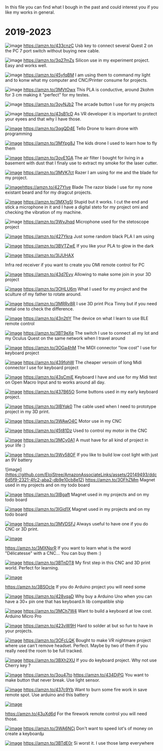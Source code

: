 In this file you can find what I bough in the past and could interest you if you like my works in general.



#  2019-2023

![image](https://github.com/EloiStree/AmazonAssociateLinks/assets/20149493/7e9c4279-7a81-48e5-ab9c-15ffa9f3ea03)
https://amzn.to/433cnzC Usb key to connect several Quest 2 on the PC 7 port switch without buying new cable.

![image](https://github.com/EloiStree/AmazonAssociateLinks/assets/20149493/63f10edb-b544-4ebf-977e-a71ddc5aaee6)
https://amzn.to/3q27mZs Silicon use in my experiment project. Easy and works well.

![image](https://github.com/EloiStree/AmazonAssociateLinks/assets/20149493/51246945-ae31-4dab-a253-af9281ca5801)
https://amzn.to/45yfqBM I am using them to command my light and to konw what my computer and CNC/Printer consume for projects.

![image](https://github.com/EloiStree/AmazonAssociateLinks/assets/20149493/24e9f2d1-3e4b-4dde-9351-343a2af84542) 
https://amzn.to/3MVtOwx
This PLA is conductive, around 2kohm for 3 cm  making it "perfect" for my testes.


![image](https://github.com/EloiStree/AmazonAssociateLinks/assets/20149493/228b6c9c-38a4-41db-882b-f91ea37a31a9)
https://amzn.to/3oyNJb2 
The arcade button I use for my projects 

![image](https://github.com/EloiStree/AmazonAssociateLinks/assets/20149493/710d96e4-95ab-4a7d-8349-5385f9fd1e3e)
https://amzn.to/43sB1cD 
As VR developer it is important to protect your eyees and that why I have those.

[![image](https://github.com/EloiStree/AmazonAssociateLinks/assets/20149493/ad3a01db-32c4-4e58-9d1f-dcbc5572f811)](https://amzn.to/3qgQD4E)
https://amzn.to/3qgQD4E
Tello Drone to learn drone with programming


[![image](https://github.com/EloiStree/AmazonAssociateLinks/assets/20149493/f53040a6-0136-422c-9f04-597385319a26)](https://amzn.to/3MYpg8J)
https://amzn.to/3MYpg8J
The kids drone I used to learn how to fly them



[![image](https://github.com/EloiStree/AmazonAssociateLinks/assets/20149493/0c823ad0-b39d-4012-a86d-82ce1ca18d9a)](https://amzn.to/3ovE1GA)
https://amzn.to/3ovE1GA
The air filter I bought for living in a basement with dust that I finaly use to extract my smoke for the laser cutter.


[![image](https://github.com/EloiStree/AmazonAssociateLinks/assets/20149493/d8ec125a-b77e-4230-9747-53abbee7c539)](https://amzn.to/3MVK7ct)
https://amzn.to/3MVK7ct
Razer I am using for me and the blade for my project.

[![image](https://github.com/EloiStree/AmazonAssociateLinks/assets/20149493/4d3520ce-c66a-43ae-afd5-e3fa21fa5652)](https://amzn.to/427Ylve)https://amzn.to/427Ylve
Blade 
The razor blade I use for my none existant beard and for my dragcut projects.


[![image](https://github.com/EloiStree/AmazonAssociateLinks/assets/20149493/f6b4d7c9-574b-4b22-8a88-813bb8b830a2)](https://amzn.to/3MX1g5I)
https://amzn.to/3MX1g5I
Stupid but it works. I cut the end and stick a microphone in it and I have a digital steto for my project omi and checking the vibration of my machine.


![image](https://github.com/EloiStree/AmazonAssociateLinks/assets/20149493/1e8bc3a9-82f9-4aff-acd3-fb8b83739b7e)
https://amzn.to/3WvJhqd 
Microphone used for the stetoscope project


[![image](https://github.com/EloiStree/AmazonAssociateLinks/assets/20149493/bf556b6d-9c66-4468-b2e0-120d64121a35)](https://amzn.to/427Ykra)
https://amzn.to/427Ykra
Just some random black PLA I am using


[![image](https://github.com/EloiStree/AmazonAssociateLinks/assets/20149493/b360d5bc-a7f7-429f-a3df-06122e264a2f)](https://amzn.to/3BVTZwE)
https://amzn.to/3BVTZwE
If you like your PLA to glow in the dark



[![image](https://github.com/EloiStree/AmazonAssociateLinks/assets/20149493/3a8b1a8f-efb5-4e8d-b4c4-99cdff81f71f)](https://amzn.to/3IJUHAX)
https://amzn.to/3IJUHAX

Infra red receiver if you want to create you OMI remote control for PC


[![image](https://github.com/EloiStree/AmazonAssociateLinks/assets/20149493/e1f4e460-0ba2-4922-88b6-7a42ec1f46f7)](https://amzn.to/43d7Evy)
https://amzn.to/43d7Evy
Allowing to make some join in your 3D project


[![image](https://github.com/EloiStree/AmazonAssociateLinks/assets/20149493/25f7a533-c6cb-4d7e-aa74-d2e9e9511c83)](https://amzn.to/3OHLU6m)
https://amzn.to/3OHLU6m
What I used for my project and the sculture of my father to rotate around.

[![image](https://github.com/EloiStree/AmazonAssociateLinks/assets/20149493/569ac9d6-c0fc-4a02-b220-171eb31d65c8)](https://amzn.to/3MRRv8R)
https://amzn.to/3MRRv8R
I use 3D print Pica Tinny but if you need metal one to check the difference.


[![image](https://github.com/EloiStree/AmazonAssociateLinks/assets/20149493/75f8eeb2-cc3e-4efb-97d6-773c40084e49)](https://amzn.to/43n2tIY)
https://amzn.to/43n2tIY
The device on what I learn to use BLE remote control


[![image](https://github.com/EloiStree/AmazonAssociateLinks/assets/20149493/83296d95-1e2e-4f5c-a810-19db934ad1c2)](https://amzn.to/3BT9eXe)
https://amzn.to/3BT9eXe
The switch I use to connect all my Iot and my Oculus Quest on the same network when I travel around


[![image](https://github.com/EloiStree/AmazonAssociateLinks/assets/20149493/e729cfcd-2b89-4763-b5a6-6d28305dfc48)](https://amzn.to/3OGa4hM)
https://amzn.to/3OGa4hM
The MIDI connector "low cost" I use for keyboard project 


[![image](https://github.com/EloiStree/AmazonAssociateLinks/assets/20149493/3d48b163-e990-417b-b17d-3b127bf9943b)](https://amzn.to/439fohW)
https://amzn.to/439fohW
The cheaper  versoin of long Midi connector I use for keyboard project

[![image](https://github.com/EloiStree/AmazonAssociateLinks/assets/20149493/e279e526-d78d-42bb-9116-a267238c3738)](https://amzn.to/43sCmjE)
https://amzn.to/43sCmjE
Keyboard I have and use for my Midi test on Open Macro Input and to works around all day.

[![image](https://github.com/EloiStree/AmazonAssociateLinks/assets/20149493/9523f3c8-f39e-43bd-80ba-9eb29f555774)](https://amzn.to/437B65O)
https://amzn.to/437B65O
Some buttons used in my early keyboard project.

[![image](https://github.com/EloiStree/AmazonAssociateLinks/assets/20149493/2d771f5e-a8d3-4ad3-b5d4-9b4e3d9f16cb)](https://amzn.to/3IBYqk0)
https://amzn.to/3IBYqk0
The cable used when I need to prototype project in my 3D print.

[![image](https://github.com/EloiStree/AmazonAssociateLinks/assets/20149493/215f162f-d4b9-4add-89d9-bcfeb8a5898f)](https://amzn.to/3WAwO4C)
https://amzn.to/3WAwO4C
Motor use in my CNC

[![image](https://github.com/EloiStree/AmazonAssociateLinks/assets/20149493/46542f26-2e15-41a1-b994-8456fa053a73)](https://amzn.to/45t81Dz)
https://amzn.to/45t81Dz
Used to control my motor in the CNC

[![image](https://github.com/EloiStree/AmazonAssociateLinks/assets/20149493/de8edd23-f6b5-4348-aa16-d40a50bc5f9b)](https://amzn.to/3MCy0A1)
https://amzn.to/3MCy0A1
A must have for all kind of project in your life :)


[![image](https://github.com/EloiStree/AmazonAssociateLinks/assets/20149493/207e65b6-8a61-45a1-ac67-334c85b8849d)](https://amzn.to/3Wv58OF)
https://amzn.to/3Wv58OF
If you like to build low cost light with just an 9V battery


![image][(https://github.com/EloiStree/AmazonAssociateLinks/assets/20149493/ddc6d5f9-2321-4fc2-aba2-db9e10cb8e12)](https://amzn.to/3OFhZMm)
https://amzn.to/3OFhZMm
Magnet used in my projects and on my todo board

[![image](https://github.com/EloiStree/AmazonAssociateLinks/assets/20149493/3bd14d78-cc47-4bfb-acda-769ce17fe155)](https://amzn.to/3IBgaft)
https://amzn.to/3IBgaft
Magnet used in my projects and on my todo board

[![image](https://github.com/EloiStree/AmazonAssociateLinks/assets/20149493/8d9dd02e-96fe-4899-a640-16d8f4ac4894)](https://amzn.to/3IGid1X)
https://amzn.to/3IGid1X
Magnet used in my projects and on my todo board


[![image](https://github.com/EloiStree/AmazonAssociateLinks/assets/20149493/ee58d284-aee1-4a2b-a247-383df227d67c)](https://amzn.to/3MVDSFJ)
https://amzn.to/3MVDSFJ
Always useful to have one if you do CNC or 3D print.


[![image](https://github.com/EloiStree/AmazonAssociateLinks/assets/20149493/e8e6cbf5-2c85-4e86-8763-d46af16e4bf1)](https://amzn.to/3MXNsrR)

https://amzn.to/3MXNsrR
If you want to learn what is the word "Délicatesse" with a CNC... You can buy them :)

[![image](https://github.com/EloiStree/AmazonAssociateLinks/assets/20149493/e8956157-5b90-48d6-8991-5a11f1cf2e32)](https://amzn.to/3BTnDT8)
https://amzn.to/3BTnDT8
My first step in this CNC and 3D print world. Perfect for learning.

[![image](https://github.com/EloiStree/AmazonAssociateLinks/assets/20149493/65b7a1d6-5d2a-419a-ae92-7f5f2d9ce7b2)](https://amzn.to/3BSOcIe)

https://amzn.to/3BSOcIe
If you do Arduino project you will need some


[![image](https://github.com/EloiStree/AmazonAssociateLinks/assets/20149493/0b7985c2-2609-44d2-94bb-3575b57a0983)](https://amzn.to/428vqaD)
https://amzn.to/428vqaD
Why buy a Arduino Uno when you can have a 30+ pin one that has keyboard.h lib compatible ship

[![image](https://github.com/EloiStree/AmazonAssociateLinks/assets/20149493/308a56c7-153f-41e6-81e7-a18e090c4d19)](https://amzn.to/3MCh7W4)
https://amzn.to/3MCh7W4
Want to build a keyboard at low cost. Arduino Micro Pro


[![image](https://github.com/EloiStree/AmazonAssociateLinks/assets/20149493/e8e0bb83-7d6e-4705-9348-558bbd938ea9)](https://amzn.to/423vW9H)
https://amzn.to/423vW9H
Hard to solder at but so fun to have in your projects.

[![image](https://github.com/EloiStree/AmazonAssociateLinks/assets/20149493/0adcbceb-7dd2-4589-8c8f-73c692828267)](https://amzn.to/3OFcLQK)
https://amzn.to/3OFcLQK
Bought to make VR nightmare project where use can't remove headset. Perfect.
Maybe by two of them if you really need the room to be full tracked.

[![image](https://github.com/EloiStree/AmazonAssociateLinks/assets/20149493/98cec641-67db-48ba-8a87-818ecc5c974b)](https://amzn.to/3BXh2XU)
https://amzn.to/3BXh2XU
If you do keyboard project. Why not use Cherry key ?



[![image](https://github.com/EloiStree/AmazonAssociateLinks/assets/20149493/bd1b01bd-fcc6-41b6-afde-e27c2153e772)](https://amzn.to/3ou47to)
https://amzn.to/3ou47to
https://amzn.to/434DjPG
You want to make button that never break. Use light sensor.


[![image](https://github.com/EloiStree/AmazonAssociateLinks/assets/20149493/ec887024-5b94-40a4-b256-be0f222425dd)](https://amzn.to/437c9Yb)
https://amzn.to/437c9Yb
Want to burn some fire work in save remote spot. Use arduino and this battery

[![image](https://github.com/EloiStree/AmazonAssociateLinks/assets/20149493/386ab7a6-c7ee-4fc3-a47e-fff40c93ac14)](https://amzn.to/43uXd6d)

https://amzn.to/43uXd6d
For the firework remote control you will need those.


[![image](https://github.com/EloiStree/AmazonAssociateLinks/assets/20149493/b4707ee5-000b-4e20-88c8-1a1634491888)](https://amzn.to/3WA6NCj)
https://amzn.to/3WA6NCj
Don't want to speed lot's of money on create a keyboardµ

[![image](https://github.com/EloiStree/AmazonAssociateLinks/assets/20149493/b221c42c-f3c2-4470-bb9a-98e6ffa277f6)](https://amzn.to/3BTdE0r)
https://amzn.to/3BTdE0r
Si worst it. I use those lamp everywhere
